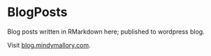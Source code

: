 # BlogPosts
Blog posts written in RMarkdown here; published to wordpress blog.

Visit [blog.mindymallory.com](blog.mindymallory.com).
